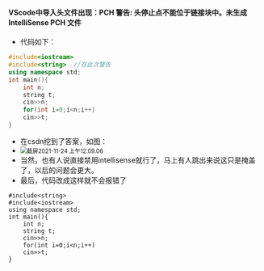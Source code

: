#### VScode中导入头文件出现：PCH 警告: 头停止点不能位于链接块中。未生成 IntelliSense PCH 文件

- 代码如下：

```c++
#include<iostream>
#include<string>  //在此次警告
using namespace std;
int main(){
    int n;
    string t;
    cin>>n;
    for(int i=0;i<n;i++)
    cin>>t;
}
```

- 在csdn挖到了答案，如图：
- <img src="/Users/m12j10/Library/Application Support/typora-user-images/截屏2021-11-24 上午12.09.06.png" alt="截屏2021-11-24 上午12.09.06" style="zoom:80%;" />
- 当然，也有人说直接禁用intellisense就行了，马上有人跳出来说这只是掩盖了，以后的问题会更大。
- 最后，代码改成这样就不会报错了

```
#include<string>
#include<iostream>
using namespace std;
int main(){
    int n;
    string t;
    cin>>n;
    for(int i=0;i<n;i++)
    cin>>t;
}
```

